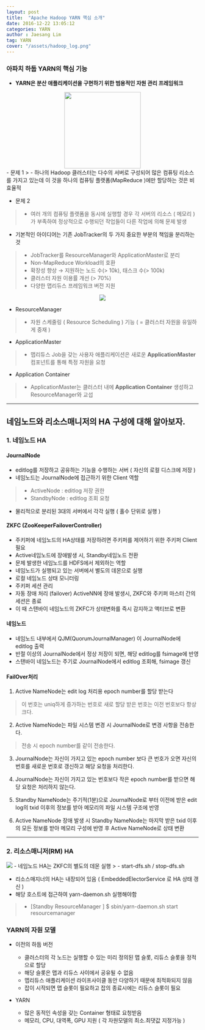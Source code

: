 ```yaml
---
layout: post
title:  "Apache Hadoop YARN 핵심 소개"
date: 2016-12-22 13:05:12
categories: YARN
author : Jaesang Lim
tag: YARN
cover: "/assets/hadoop_log.png"
---
```


### 아파치 하둡 YARN의 핵심 기능

- **YARN은 분산 애플리케이션을 구현하기 위한 범용적인 자원 관리 프레임워크** 
<center>
<img src="https://user-images.githubusercontent.com/12586821/47787348-07a34f00-dd52-11e8-9593-c0281914a071.png" height=200/>
</center>
- 문제 1 
 > - 하나의 Hadoop 클러스터는 다수의 서버로 구성되어 많은 컴퓨팅 리소스를 가지고 있는데 이 것을 하나의 컴퓨팅 플랫폼(MapReduce )에만 할당하는 것은 비효율적

- 문제 2 
 > - 여러 개의 컴퓨팅 플랫폼을 동시에 실행할 경우 각 서버의 리소스 ( 메모리 )가 부족하여 정상적으로 수행되던 작업들이 다른 작업에 의해 문제 발생 

- 기본적인 아이디어는 기존 JobTracker의 두 가지 중요한 부분의 책임을 분리하는 것
> - JobTracker를 ResourceManager와 ApplicationMaster로 분리
> - Non-MapReduce Workload의 호환
> - 확장성 향상 → 지원하는 노드 수(> 10k), 태스크 수(> 100k)
> - 클러스터 자원 이용률 개선 (> 70%)
> - 다양한 맵리듀스 프레임워크 버전 지원

<center>
<img src="https://user-images.githubusercontent.com/12586821/47787350-07a34f00-dd52-11e8-8179-4ef9a75667dc.PNG"/>
</center>

- ResourceManager
 > - 자원 스케줄링 ( Resource Scheduling ) 기능 ( = 클러스터 자원을 유일하게 중재 )

- ApplicationMaster
> - 맵리듀스 Job을 갖는 사용자 애플리케이션은 새로운 **ApplicationMaster** 컴포넌트를 통해 특정 자원을 요청

- Application Container
> - ApplicationMaster는 클러스터 내에 **Application Container** 생성하고 ResourceManager와 교섭

<hr/>



## 네임노드와 리소스매니저의 HA 구성에 대해 알아보자. 

### 1. 네임노드 HA

#### JournalNode
- editlog를 저장하고 공유하는 기능을 수행하는 서버 ( 자신의 로컬 디스크에 저장 ) 
- 네임노드는 JournalNode에 접근하기 위한 Client 역할
>  - ActiveNode :  editlog 저장 권한
>  - StandbyNode : editlog 조회 요청
- 물리적으로 분리된 3대의 서버에서 각각 실행 (  홀수 단위로 실행 ) 

#### ZKFC (ZooKeeperFailoverController)

- 주키퍼에 네임노드의 HA상태를 저장하려면 주키퍼를 제어하기 위한 주키퍼 Client 필요
- Active네임노드에 장애발생 시, Standby네임노드 전환
- 문제 발생한 네임노드를 HDFS에서 제외하는 역할
- 네임노드가 실행되고 있는 서버에서 별도의 데몬으로 실행
- 로컬 네임노드 상태 모니터링
- 주키퍼 세션 관리
- 자동 장애 처리 (failover) ActiveNN에 장애 발생시, ZKFC와 주키퍼 마스터 간의 세션은 종료 
- 이 때 스탠바이 네임노드의 ZKFC가 상태변화를 즉시 감지하고 액티브로 변환 

#### 네임노드 
 - 네임노드 내부에서 QJM(QuorumJournalManager) 이 JournalNode에 editlog 출력
 - 반절 이상의 JournalNode에서 정상 저장이 되면, 해당 editlog를 fsimage에 반영
 - 스탠바이 네임노드는 주기로 JournalNode에서 editlog 조회해, fsimage 갱신



#### FailOver처리 
1. Active NameNode는 edit log 처리용 epoch number를 할당 받는다
 > 이 번호는 uniq하게 증가하는 번호로 새로 할당 받은 번호는 이전 번호보다 항상 크다.

2. Active NameNode는 파일 시스템 변경 시 JournalNode로 변경 사항을 전송한다.
 > 전송 시 epoch number를 같이 전송한다.

3. JournalNode는 자신이 가지고 있는 epoch number 보다 큰 번호가 오면 자신의 번호를 새로운 번호로 갱신하고 해당 요청을 처리한다.

4. JournalNode는 자신이 가지고 있는 번호보다 작은 epoch number를 받으면 해당 요청은 처리하지 않는다.

5. Standby NameNode는 주기적(1분)으로 JournalNode로 부터 이전에 받은 edit log의 txid 이후의 정보를 받아 메모리의 파일 시스템 구조에 반영

6. Active NameNode 장애 발생 시 Standby NameNode는 마지막 받은 txid 이후의 모든 정보를 받아 메모리 구성에 반영 후 Active NameNode로 상태 변환


<hr/>

### 2. 리소스매니저(RM) HA

<img src="https://user-images.githubusercontent.com/12586821/47787351-07a34f00-dd52-11e8-98cb-d9610dd9e775.PNG" />
- 네임노드 HA는 ZKFC의 별도의 데몬 실행  
> - start-dfs.sh / stop-dfs.sh


- 리소스매지너의 HA는 내장되어 있음 ( EmbeddedElectorService 로 HA 상태 갱신 ) 
- 해당 호스트에 접근하여 yarn-daemon.sh 실행해야함
> - [Standby ResourceManager ] $ sbin/yarn-daemon.sh start resourcemanager


### YARN의 자원 모델 

- 이전의 하둡 버전
	- 클러스터의 각 노드는 실행할 수 있는 미리 정의된 맵 슬롯, 리듀스 슬롯을 정적으로 할당
	- 해당 슬롯은 맵과 리듀스 사이에서 공유될 수 없음
	- 맵리듀스 애플리케이션 라이프사이클 동안 다양하기 때문에 최적화되지 않음
	- 잡이 시작되면 맵 슬롯이 필요하고 잡의 종료시에는 리듀스 슬롯이 필요

- YARN
	- 많은 동적인 속성을 갖는 Container 형태로 요청받음
	- 메모리, CPU, 대역폭, GPU 지원 ( 각 자원모델의 최소.최댓값 지정가능 )



